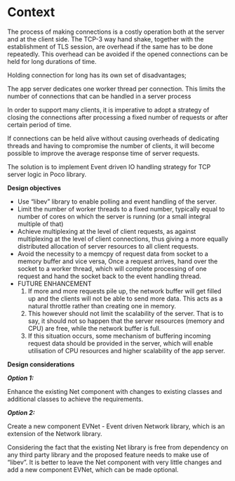 Context
=======

The process of making connections is a costly operation both at the server and at the client side. The TCP-3 way hand shake, together with the establishment of TLS session, are overhead if the same has to be done repeatedly. This overhead can be avoided if the opened connections can be held for long durations of time.

Holding connection for long has its own set of disadvantages;

The app server dedicates one worker thread per connection. This limits the number of connections that can be handled in a server process

In order to support many clients, it is imperative to adopt a strategy of closing the connections after processing a fixed number of requests or after certain period of time.

If connections can be held alive without causing overheads of dedicating threads and having to compromise the number of clients, it will become possible to improve the average response time of server requests.

The solution is to implement Event driven IO handling strategy for TCP server logic in Poco library.

**Design objectives**

* Use “libev” library to enable polling and event handling of the server.
* Limit the number of worker threads to a fixed number, typically equal to number of cores on which the server is running (or a small integral multiple of that)
* Achieve multiplexing at the level of client requests, as against multiplexing at the level of client connections, thus giving a more equally distributed allocation of server resources to all client requests.
* Avoid the necessity to a memcpy of request data from socket to a memory buffer and vice versa, Once a request arrives, hand over the socket to a worker thread, which will complete processing of one request and hand the socket back to the event handling thread.
* FUTURE ENHANCEMENT
	1. If more and more requests pile up, the network buffer will get filled up and the clients will not be able to send more data. This acts as a natural throttle rather than creating one in memory.
	2. This however should not limit the scalability of the server. That is to say, it should not so happen that the server resources (memory and CPU) are free, while the network buffer is full. 
	3. If this situation occurs, some mechanism of buffering incoming request data should be provided in the server, which will enable utilisation of CPU resources and higher scalability of the app server.

**Design considerations**

***Option 1:***

Enhance the existing Net component with changes to existing classes and additional classes to achieve the requirements.

***Option 2:***

Create a new component EVNet - Event driven Network library, which is an extension of the Network library.


Considering the fact that the existing Net library is free from dependency on any third party library and the proposed feature needs to make use of “libev”. It is better to leave the Net component with very little changes and add a new component EVNet, which can be made optional.

